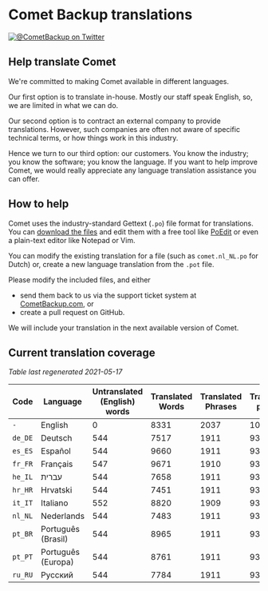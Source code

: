 # Comet Backup translations

[![@CometBackup on Twitter](https://img.shields.io/badge/twitter-%40CometBackup-blue.svg?style=flat)](https://twitter.com/CometBackup)

## Help translate Comet

We're committed to making Comet available in different languages.

Our first option is to translate in-house. Mostly our staff speak English, so, we are limited in what we can do.

Our second option is to contract an external company to provide translations. However, such companies are often not aware of specific technical terms, or how things work in this industry.

Hence we turn to our third option: our customers. You know the industry; you know the software; you know the language. If you want to help improve Comet, we would really appreciate any language translation assistance you can offer.

## How to help

Comet uses the industry-standard Gettext (`.po`) file format for translations. You can [download the files](https://github.com/CometBackup/translations/archive/master.zip) and edit them with a free tool like [PoEdit](https://poedit.net/) or even a plain-text editor like Notepad or Vim.

You can modify the existing translation for a file (such as `comet.nl_NL.po` for Dutch) or, create a new language translation from the `.pot` file.

Please modify the included files, and either 
- send them back to us via the support ticket system at [CometBackup.com](https://cometbackup.com/), or
- create a pull request on GitHub.

We will include your translation in the next available version of Comet.

## Current translation coverage

*Table last regenerated 2021-05-17*

|Code    |Language              |Untranslated (English) words |Translated Words |Translated Phrases |Translation percent
|--------|----------------------|-----------------------------|-----------------|-------------------|--------------------
|`-`     |English               |0                            |8331             |2037               |  100.00
|`de_DE` |Deutsch               |544                          |7517             |1911               |   93.81
|`es_ES` |Español               |544                          |9660             |1911               |   93.81
|`fr_FR` |Français              |547                          |9671             |1910               |   93.77
|`he_IL` |עברית‬                 |544                          |7658             |1911               |   93.81
|`hr_HR` |Hrvatski              |544                          |7451             |1911               |   93.81
|`it_IT` |Italiano              |552                          |8820             |1909               |   93.72
|`nl_NL` |Nederlands            |544                          |7483             |1911               |   93.81
|`pt_BR` |Português (Brasil)    |544                          |8965             |1911               |   93.81
|`pt_PT` |Português (Europa)    |544                          |8761             |1911               |   93.81
|`ru_RU` |Русский               |544                          |7784             |1911               |   93.81
